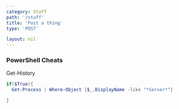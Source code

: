 ```yaml
---
category: Stuff
path: '/stuff'
title: 'Post a thing'
type: 'POST'

layout: nil
---
```


### PowerShell Cheats

Get-History

```powershell
if($True){
  Get-Process | Where-Object {$_.DisplayName -like "*Server*"}

}

```
